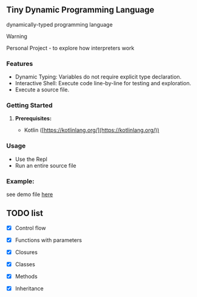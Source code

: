 ## Tiny Dynamic Programming Language 

dynamically-typed programming language 

> [!WARNING]
> Personal Project - to explore how interpreters work

### Features

* Dynamic Typing: Variables do not require explicit type declaration.
* Interactive Shell: Execute code line-by-line for testing and exploration.
* Execute a source file.

### Getting Started

1. **Prerequisites:** 

    * Kotlin ([https://kotlinlang.org/](https://kotlinlang.org/))

### Usage

* Use the Repl
* Run an entire source file

### **Example:**
see demo file [here](demo)

## TODO list

* [x] Control flow
* [x] Functions with parameters
* [x] Closures
* [x] Classes
* [x] Methods
* [x] Inheritance

